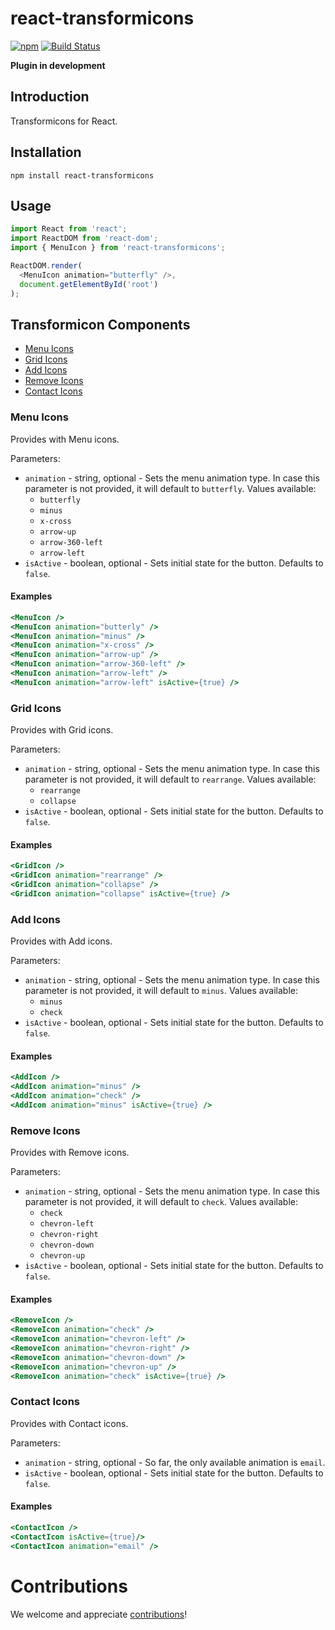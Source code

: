 # react-transformicons

[![npm](https://badge.fury.io/js/react-transformicons.svg)](https://www.npmjs.com/package/react-transformicons)
[![Build Status](https://travis-ci.org/merodriguezblanco/react-transformicons.svg?branch=master)](https://travis-ci.org/merodriguezblanco/react-transformicons)

**Plugin in development**

## Introduction

Transformicons for React.

## Installation

    npm install react-transformicons

## Usage

```javascript
import React from 'react';
import ReactDOM from 'react-dom';
import { MenuIcon } from 'react-transformicons';

ReactDOM.render(
  <MenuIcon animation="butterfly" />,
  document.getElementById('root')
);
```

## Transformicon Components

- [Menu Icons](#menu-icons)
- [Grid Icons](#grid-icons)
- [Add Icons](#add-icons)
- [Remove Icons](#remove-icons)
- [Contact Icons](#contact-icons)

### Menu Icons

Provides with Menu icons.

Parameters:
- `animation` - string, optional - Sets the menu animation type. In case this parameter is
  not provided, it will default to `butterfly`. Values available:
  - `butterfly`
  - `minus`
  - `x-cross`
  - `arrow-up`
  - `arrow-360-left`
  - `arrow-left`
- `isActive` - boolean, optional - Sets initial state for the button. Defaults to
  `false`.

#### Examples
```handlebars
<MenuIcon />
<MenuIcon animation="butterly" />
<MenuIcon animation="minus" />
<MenuIcon animation="x-cross" />
<MenuIcon animation="arrow-up" />
<MenuIcon animation="arrow-360-left" />
<MenuIcon animation="arrow-left" />
<MenuIcon animation="arrow-left" isActive={true} />
```

### Grid Icons

Provides with Grid icons.

Parameters:
- `animation` - string, optional - Sets the menu animation type. In case this parameter is
  not provided, it will default to `rearrange`. Values available:
  - `rearrange`
  - `collapse`
- `isActive` - boolean, optional - Sets initial state for the button. Defaults to
  `false`.

#### Examples
```handlebars
<GridIcon />
<GridIcon animation="rearrange" />
<GridIcon animation="collapse" />
<GridIcon animation="collapse" isActive={true} />
```

### Add Icons

Provides with Add icons.

Parameters:
- `animation` - string, optional - Sets the menu animation type. In case this parameter is
  not provided, it will default to `minus`. Values available:
  - `minus`
  - `check`
- `isActive` - boolean, optional - Sets initial state for the button. Defaults to
  `false`.

#### Examples
```handlebars
<AddIcon />
<AddIcon animation="minus" />
<AddIcon animation="check" />
<AddIcon animation="minus" isActive={true} />
```

### Remove Icons

Provides with Remove icons.

Parameters:
- `animation` - string, optional - Sets the menu animation type. In case this parameter is
  not provided, it will default to `check`. Values available:
  - `check`
  - `chevron-left`
  - `chevron-right`
  - `chevron-down`
  - `chevron-up`
- `isActive` - boolean, optional - Sets initial state for the button. Defaults to
  `false`.

#### Examples
```handlebars
<RemoveIcon />
<RemoveIcon animation="check" />
<RemoveIcon animation="chevron-left" />
<RemoveIcon animation="chevron-right" />
<RemoveIcon animation="chevron-down" />
<RemoveIcon animation="chevron-up" />
<RemoveIcon animation="check" isActive={true} />
```

### Contact Icons

Provides with Contact icons.

Parameters:
- `animation` - string, optional - So far, the only available animation
  is `email`.
- `isActive` - boolean, optional - Sets initial state for the button. Defaults to
  `false`.

#### Examples
```handlebars
<ContactIcon />
<ContactIcon isActive={true}/>
<ContactIcon animation="email" />
```

# Contributions
We welcome and appreciate [contributions](CONTRIBUTING.md)!

